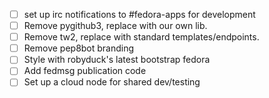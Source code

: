 - [ ] set up irc notifications to #fedora-apps for development
- [ ] Remove pygithub3, replace with our own lib.
- [ ] Remove tw2, replace with standard templates/endpoints.
- [ ] Remove pep8bot branding
- [ ] Style with robyduck's latest bootstrap fedora
- [ ] Add fedmsg publication code
- [ ] Set up a cloud node for shared dev/testing

